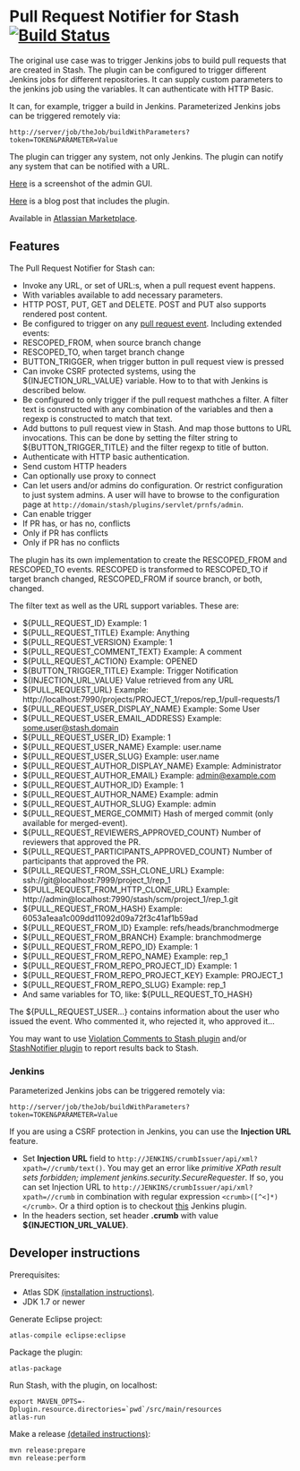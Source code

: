 # Pull Request Notifier for Stash [![Build Status](https://travis-ci.org/tomasbjerre/pull-request-notifier-for-stash.svg?branch=master)](https://travis-ci.org/tomasbjerre/pull-request-notifier-for-stash)
The original use case was to trigger Jenkins jobs to build pull requests that are created in Stash. The plugin can be configured to trigger different Jenkins jobs for different repositories. It can supply custom parameters to the jenkins job using the variables. It can authenticate with HTTP Basic.

It can, for example, trigger a build in Jenkins. Parameterized Jenkins jobs can be triggered remotely via:
```
http://server/job/theJob/buildWithParameters?token=TOKEN&PARAMETER=Value
```

The plugin can trigger any system, not only Jenkins. The plugin can notify any system that can be notified with a URL.

[Here](https://raw.githubusercontent.com/tomasbjerre/pull-request-notifier-for-stash/master/sandbox/all.png) is a screenshot of the admin GUI.

[Here](http://bjurr.se/building-atlassian-stash-pull-requests-in-jenkins/) is a blog post that includes the plugin.

Available in [Atlassian Marketplace](https://marketplace.atlassian.com/plugins/se.bjurr.prnfs.pull-request-notifier-for-stash).

## Features
The Pull Request Notifier for Stash can:

* Invoke any URL, or set of URL:s, when a pull request event happens.
 * With variables available to add necessary parameters.
 * HTTP POST, PUT, GET and DELETE. POST and PUT also supports rendered post content. 
* Be configured to trigger on any [pull request event](https://developer.atlassian.com/static/javadoc/stash/3.10.0/api/reference/com/atlassian/stash/event/pull/package-summary.html). Including extended events:
 * RESCOPED_FROM, when source branch change
 * RESCOPED_TO, when target branch change
 * BUTTON_TRIGGER, when trigger button in pull request view is pressed
* Can invoke CSRF protected systems, using the ${INJECTION_URL_VALUE} variable. How to to that with Jenkins is described below.
* Be configured to only trigger if the pull request mathches a filter. A filter text is constructed with any combination of the variables and then a regexp is constructed to match that text.
* Add buttons to pull request view in Stash. And map those buttons to URL invocations. This can be done by setting the filter string to ${BUTTON_TRIGGER_TITLE} and the filter regexp to title of button.
* Authenticate with HTTP basic authentication.
* Send custom HTTP headers
* Can optionally use proxy to connect
* Can let users and/or admins do configuration. Or restrict configuration to just system admins. A user will have to browse to the configuration page at `http://domain/stash/plugins/servlet/prnfs/admin`.
* Can enable trigger
 * If PR has, or has no, conflicts
 * Only if PR has conflicts
 * Only if PR has no conflicts

The plugin has its own implementation to create the RESCOPED_FROM and RESCOPED_TO events. RESCOPED is transformed to RESCOPED_TO if target branch changed, RESCOPED_FROM if source branch, or both, changed.

The filter text as well as the URL support variables. These are:

* ${PULL_REQUEST_ID} Example: 1
* ${PULL_REQUEST_TITLE} Example: Anything
* ${PULL_REQUEST_VERSION} Example: 1
* ${PULL_REQUEST_COMMENT_TEXT} Example: A comment
* ${PULL_REQUEST_ACTION} Example: OPENED
* ${BUTTON_TRIGGER_TITLE} Example: Trigger Notification
* ${INJECTION_URL_VALUE} Value retrieved from any URL
* ${PULL_REQUEST_URL} Example: http://localhost:7990/projects/PROJECT_1/repos/rep_1/pull-requests/1
* ${PULL_REQUEST_USER_DISPLAY_NAME} Example: Some User
* ${PULL_REQUEST_USER_EMAIL_ADDRESS} Example: some.user@stash.domain
* ${PULL_REQUEST_USER_ID} Example: 1
* ${PULL_REQUEST_USER_NAME} Example: user.name
* ${PULL_REQUEST_USER_SLUG} Example: user.name
* ${PULL_REQUEST_AUTHOR_DISPLAY_NAME} Example: Administrator
* ${PULL_REQUEST_AUTHOR_EMAIL} Example: admin@example.com
* ${PULL_REQUEST_AUTHOR_ID} Example: 1
* ${PULL_REQUEST_AUTHOR_NAME} Example: admin
* ${PULL_REQUEST_AUTHOR_SLUG} Example: admin
* ${PULL_REQUEST_MERGE_COMMIT} Hash of merged commit (only available for merged-event).
* ${PULL_REQUEST_REVIEWERS_APPROVED_COUNT} Number of reviewers that approved the PR.
* ${PULL_REQUEST_PARTICIPANTS_APPROVED_COUNT} Number of participants that approved the PR.
* ${PULL_REQUEST_FROM_SSH_CLONE_URL} Example: ssh://git@localhost:7999/project_1/rep_1
* ${PULL_REQUEST_FROM_HTTP_CLONE_URL} Example: http://admin@localhost:7990/stash/scm/project_1/rep_1.git
* ${PULL_REQUEST_FROM_HASH} Example: 6053a1eaa1c009dd11092d09a72f3c41af1b59ad
* ${PULL_REQUEST_FROM_ID} Example: refs/heads/branchmodmerge
* ${PULL_REQUEST_FROM_BRANCH} Example: branchmodmerge
* ${PULL_REQUEST_FROM_REPO_ID} Example: 1
* ${PULL_REQUEST_FROM_REPO_NAME} Example: rep_1
* ${PULL_REQUEST_FROM_REPO_PROJECT_ID} Example: 1
* ${PULL_REQUEST_FROM_REPO_PROJECT_KEY} Example: PROJECT_1
* ${PULL_REQUEST_FROM_REPO_SLUG} Example: rep_1
* And same variables for TO, like: ${PULL_REQUEST_TO_HASH}

The ${PULL_REQUEST_USER...} contains information about the user who issued the event. Who commented it, who rejected it, who approved it...

You may want to use [Violation Comments to Stash plugin](https://wiki.jenkins-ci.org/display/JENKINS/Violation+Comments+to+Stash+Plugin) and/or [StashNotifier plugin](https://wiki.jenkins-ci.org/display/JENKINS/StashNotifier+Plugin) to report results back to Stash.

### Jenkins
Parameterized Jenkins jobs can be triggered remotely via:
```
http://server/job/theJob/buildWithParameters?token=TOKEN&PARAMETER=Value
```

If you are using a CSRF protection in Jenkins, you can use the **Injection URL** feature.
* Set **Injection URL** field to `http://JENKINS/crumbIssuer/api/xml?xpath=//crumb/text()`. You may get an error like *primitive XPath result sets forbidden; implement jenkins.security.SecureRequester*. If so, you can set Injection URL to `http://JENKINS/crumbIssuer/api/xml?xpath=//crumb` in combination with regular expression `<crumb>([^<]*)</crumb>`. Or a third option is to checkout [this](https://wiki.jenkins-ci.org/display/JENKINS/Secure+Requester+Whitelist+Plugin) Jenkins plugin.
* In the headers section, set header **.crumb** with value **${INJECTION_URL_VALUE}**.

## Developer instructions
Prerequisites:

* Atlas SDK [(installation instructions)](https://developer.atlassian.com/docs/getting-started/set-up-the-atlassian-plugin-sdk-and-build-a-project).
* JDK 1.7 or newer

Generate Eclipse project:
```
atlas-compile eclipse:eclipse
```

Package the plugin:
```
atlas-package
```

Run Stash, with the plugin, on localhost:
```
export MAVEN_OPTS=-Dplugin.resource.directories=`pwd`/src/main/resources
atlas-run
```

Make a release [(detailed instructions)](https://developer.atlassian.com/docs/common-coding-tasks/development-cycle/packaging-and-releasing-your-plugin):
```
mvn release:prepare
mvn release:perform
```
